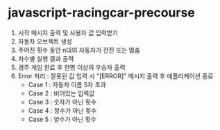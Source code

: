 # javascript-racingcar-precourse
1. 시작 메시지 출력 및 사용자 값 입력받기
2. 자동차 오브젝트 생성
3. 주어진 횟수 동안 n대의 자동차가 전진 또는 멈춤
4. 차수별 실행 결과 출력
5. 경주 게임 완료 후 한명 이상의 우승자 출력
6. Error 처리 : 잘못된 값 입력 시 "[ERROR]" 메시지 출력 후 애플리케이션 종료
    - Case 1 : 자동차 이름 5자 초과
    - Case 2 : 비어있는 입력값
    - Case 3 : 숫자가 아닌 횟수
    - Case 4 : 정수가 아닌 횟수
    - Case 5 : 양수가 아닌 횟수